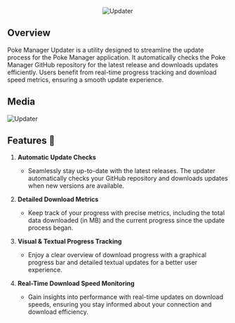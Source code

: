 <div align="center">
  <img src="https://github.com/Ryukotsuki/Poke-Manager-Updater/assets/50199421/2fafe453-cbe3-49ff-8ff2-caebeec90e26" alt="Updater">
</div>

## Overview

Poke Manager Updater is a utility designed to streamline the update process for the Poke Manager application. It automatically checks the Poke Manager GitHub repository for the latest release and downloads updates efficiently. Users benefit from real-time progress tracking and download speed metrics, ensuring a smooth update experience.


## Media
![Updater](https://github.com/user-attachments/assets/cb2eb869-5e1f-4301-a44d-708af5a36af8)

## Features 🚀

1. **Automatic Update Checks**  
   - Seamlessly stay up-to-date with the latest releases. The updater automatically checks your GitHub repository and downloads updates when new versions are available.

2. **Detailed Download Metrics**  
   - Keep track of your progress with precise metrics, including the total data downloaded (in MB) and the current progress since the update process began.

3. **Visual & Textual Progress Tracking**  
   - Enjoy a clear overview of download progress with a graphical progress bar and detailed textual updates for a better user experience.

4. **Real-Time Download Speed Monitoring**  
   - Gain insights into performance with real-time updates on download speeds, ensuring you stay informed about your connection and download efficiency.
